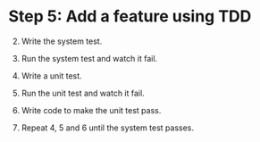 # Step 5: Add a feature using TDD



2. Write the system test.

3. Run the system test and watch it fail.

4. Write a unit test.

5. Run the unit test and watch it fail.

6. Write code to make the unit test pass.

7. Repeat 4, 5 and 6 until the system test passes.